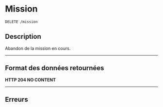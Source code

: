 # Mission

    DELETE /mission

## Description
Abandon de la mission en cours.

***

## Format des données retournées
**HTTP 204 NO CONTENT**

***

## Erreurs
